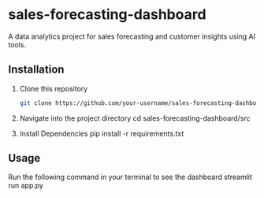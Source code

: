 # sales-forecasting-dashboard
A data analytics project for sales forecasting and customer insights using AI tools.

## Installation

1. Clone this repository
   ```bash
   git clone https://github.com/your-username/sales-forecasting-dashboard.git

2. Navigate into the project directory 
   cd sales-forecasting-dashboard/src

3. Install Dependencies
   pip install -r requirements.txt

## Usage

Run the following command in your terminal to see the dashboard
    streamlit run app.py

